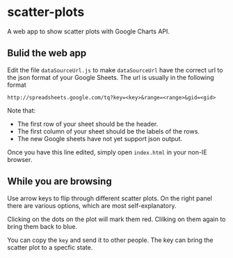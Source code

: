 scatter-plots
=============

A web app to show scatter plots with Google Charts API.

## Bulid the web app

Edit the file `dataSourceUrl.js` to make `dataSourceUrl` have the correct url to the json format of your Google Sheets. The url is usually in the following format

    http://spreadsheets.google.com/tq?key=<key>&range=<range>&gid=<gid>

Note that:
- The first row of your sheet should be the header.
- The first column of your sheet should be the labels of the rows.
- The new Google sheets have not yet support json output.

Once you have this line edited, simply open `index.html` in your non-IE browser.


## While you are browsing

Use arrow keys to flip through different scatter plots. On the right panel there are various options, which are most self-explanatory.

Clicking on the dots on the plot will mark them red. Clilking on them again to bring them back to blue.

You can copy the `key` and send it to other people. The key can bring the scatter plot to a specfic state. 



